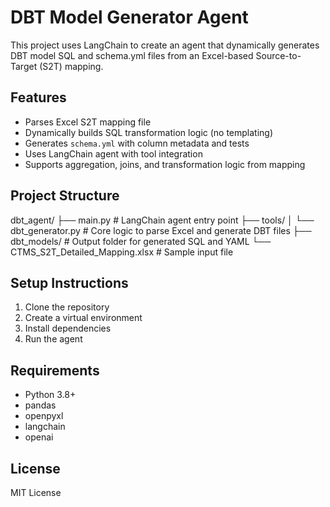 # DBT Model Generator Agent

This project uses LangChain to create an agent that dynamically generates DBT model SQL and schema.yml files from an Excel-based Source-to-Target (S2T) mapping.

## Features

- Parses Excel S2T mapping file
- Dynamically builds SQL transformation logic (no templating)
- Generates `schema.yml` with column metadata and tests
- Uses LangChain agent with tool integration
- Supports aggregation, joins, and transformation logic from mapping

## Project Structure

dbt_agent/
├── main.py                  # LangChain agent entry point
├── tools/
│   └── dbt_generator.py     # Core logic to parse Excel and generate DBT files
├── dbt_models/              # Output folder for generated SQL and YAML
└── CTMS_S2T_Detailed_Mapping.xlsx  # Sample input file

## Setup Instructions

1. Clone the repository
2. Create a virtual environment
3. Install dependencies
4. Run the agent

## Requirements

- Python 3.8+
- pandas
- openpyxl
- langchain
- openai

## License

MIT License
